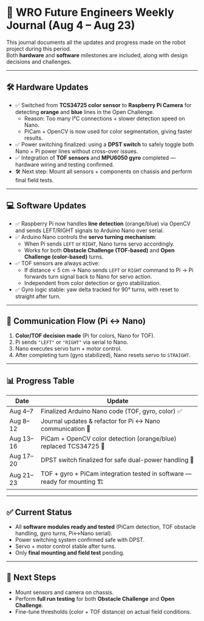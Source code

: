 # 📘 WRO Future Engineers Weekly Journal (Aug 4 – Aug 23)

This journal documents all the updates and progress made on the robot project during this period.  
Both **hardware** and **software** milestones are included, along with design decisions and challenges.

---

## 🛠️ Hardware Updates
- ✅ Switched from **TCS34725 color sensor** to **Raspberry Pi Camera** for detecting **orange** and **blue** lines in the Open Challenge.  
  - Reason: Too many I²C connections + slower detection speed on Nano.  
  - PiCam + OpenCV is now used for color segmentation, giving faster results.
- ✅ Power switching finalized: using a **DPST switch** to safely toggle both Nano + Pi power lines without cross-over issues.  
- ✅ Integration of **TOF sensors** and **MPU6050 gyro** completed — hardware wiring and testing confirmed.  
- 🛠️ Next step: Mount all sensors + components on chassis and perform final field tests.

---

## 💻 Software Updates
- ✅ Raspberry Pi now handles **line detection** (orange/blue) via OpenCV and sends LEFT/RIGHT signals to Arduino Nano over serial.  
- ✅ Arduino Nano controls the **servo turning mechanism**:
  - When Pi sends `LEFT` or `RIGHT`, Nano turns servo accordingly.  
  - Works for both **Obstacle Challenge (TOF-based)** and **Open Challenge (color-based)** turns.  
- ✅ TOF sensors are always active:  
  - If distance < 5 cm → Nano sends `LEFT` or `RIGHT` command to Pi → Pi forwards turn signal back to Nano for servo action.  
  - Independent from color detection or gyro stabilization.  
- ✅ Gyro logic stable: yaw delta tracked for 90° turns, with reset to straight after turn.  

---

## 🔄 Communication Flow (Pi ↔️ Nano)
1. **Color/TOF decision made** (Pi for colors, Nano for TOF).  
2. Pi sends `"LEFT"` or `"RIGHT"` via serial to Nano.  
3. Nano executes servo turn + motor control.  
4. After completing turn (gyro stabilized), Nano resets servo to `STRAIGHT`.  

---

## 📊 Progress Table

| Date       | Update                                                                 |
|------------|-------------------------------------------------------------------------|
| Aug 4–7    | Finalized Arduino Nano code (TOF, gyro, color) ✅                       |
| Aug 8–12   | Journal updates & refactor for Pi ↔️ Nano communication 🔄              |
| Aug 13–16  | PiCam + OpenCV color detection (orange/blue) replaced TCS34725 🎥       |
| Aug 17–20  | DPST switch finalized for safe dual-power handling 🔌                   |
| Aug 21–23  | TOF + gyro + PiCam integration tested in software — ready for mounting 🏗️ |

---

## ✅ Current Status
- All **software modules ready and tested** (PiCam detection, TOF obstacle handling, gyro turns, Pi↔️Nano serial).  
- Power switching system confirmed safe with DPST.  
- Servo + motor control stable after turns.  
- Only **final mounting and field test** pending.

---

## 🎯 Next Steps
- Mount sensors and camera on chassis.  
- Perform **full run testing** for both **Obstacle Challenge** and **Open Challenge**.  
- Fine-tune thresholds (color + TOF distance) on actual field conditions.  
